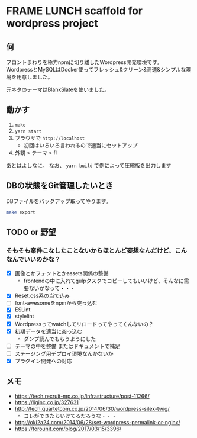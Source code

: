 # FRAME LUNCH scaffold for wordpress project

## 何

フロントまわりを極力npmに切り離したWordpress開発環境です。  
WordpressとMySQLはDocker使ってフレッシュ&クリーン&高速&シンプルな環境を用意しました。

元ネタのテーマは[BlankSlate](http://tidythemes.com/concept/)を使いました。
 
## 動かす

1. `make`
2. `yarn start`
3. ブラウザで `http://localhost`
    - 初回はいろいろ言われるので適当にセットアップ
4. 外観 > テーマ > fl

あとはよしなに。 なお、 `yarn build` で例によって圧縮版を出力します

## DBの状態をGit管理したいとき

DBファイルをバックアップ取ってやります。

```bash
make export
```

## TODO or 野望

### そもそも案件こなしたことないからほとんど妄想なんだけど、こんなんでいいのかな？

- [x] 画像とかフォントとかassets関係の整備
    - frontendの中に入れてgulpタスクでコピーしてもいいけど、そんなに需要ないかなって・・・
- [x] Reset.css系の当て込み
- [ ] font-awesomeをnpmから突っ込む
- [x] ESLint
- [x] stylelint
- [x] Wordpressってwatchしてリロードってやってくんないの？
- [x] 初期データを適当に突っ込む
    - ダンプ読んでもらうようにした
- [ ] テーマの中を整備 またはドキュメントで補足
- [ ] ステージング用デプロイ環境なんかないか
- [x] プラグイン開発への対応

## メモ

- https://tech.recruit-mp.co.jp/infrastructure/post-11266/
- https://liginc.co.jp/327631
- http://tech.quartetcom.co.jp/2014/06/30/wordpress-silex-twig/
    - コレができたらいけてるだろうな・・・
- http://oki2a24.com/2014/06/28/set-wordpress-permalink-or-nginx/ 
- https://torounit.com/blog/2017/03/15/3396/
